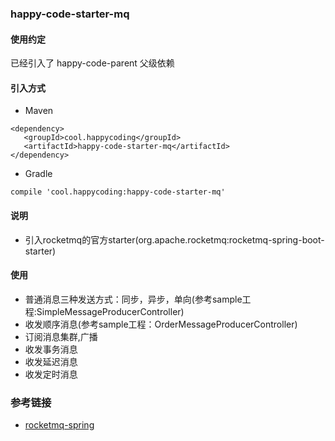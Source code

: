 ### happy-code-starter-mq
#### 使用约定

已经引入了 happy-code-parent 父级依赖

#### 引入方式

- Maven

```
<dependency>
   <groupId>cool.happycoding</groupId>
   <artifactId>happy-code-starter-mq</artifactId>
</dependency>
```    

- Gradle

```
compile 'cool.happycoding:happy-code-starter-mq'
```

#### 说明
- 引入rocketmq的官方starter(org.apache.rocketmq:rocketmq-spring-boot-starter)

#### 使用
- 普通消息三种发送方式：同步，异步，单向(参考sample工程:SimpleMessageProducerController)
- 收发顺序消息(参考sample工程：OrderMessageProducerController)
- 订阅消息集群,广播
- 收发事务消息
- 收发延迟消息
- 收发定时消息
    
### 参考链接
- [rocketmq-spring](https://github.com/apache/rocketmq-spring)